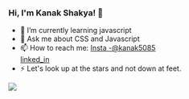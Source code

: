 ### Hi, I'm Kanak Shakya! 👋

- 🌱 I’m currently learning javascript
- 💬 Ask me about CSS and Javascript
- 📫 How to reach me: [Insta -@kanak5085](https://www.instagram.com/kanak5085/)     
                       [linked_in](https://www.linkedin.com/in/kanak-shakya-41a464207/)
- ⚡ Let's look up at the stars and not down at feet. 

<img src = "https://github-readme-stats.vercel.app/api?username=kanak-dev&&show_icons=true&title_color=d0efff&icon_color=bb2acf&text_color=daf7dc&bg_color=151515"/>
<!-- - 🔭 I’m currently working on 
- 👯 I’m looking to collaborate on ...
-->
